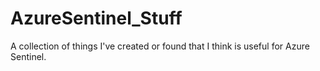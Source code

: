 # AzureSentinel_Stuff
A collection of things I've created or found that I think is useful for Azure Sentinel.
